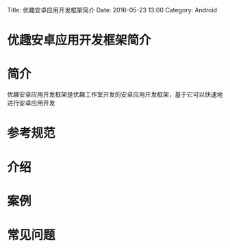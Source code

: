 Title: 优趣安卓应用开发框架简介
Date: 2016-05-23 13:00
Category: Android

# 优趣安卓应用开发框架简介

# 简介
优趣安卓应用开发框架是优趣工作室开发的安卓应用开发框架，基于它可以快速地进行安卓应用开发

# 参考规范

# 介绍

# 案例

# 常见问题




